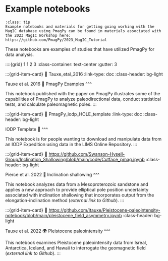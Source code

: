 # Example notebooks

`````{admonition} Useful tutorial materials
:class: tip
Example notebooks and materials for getting going working with the MagIC database using PmagPy can be found in materials associated with the 2023 MagIC Workshop here:
https://github.com/PmagPy/2023_MagIC_Tutorial
`````

These notebooks are examples of studies that have utilized PmagPy for data analysis.

::::{grid} 1 1 2 3
:class-container: text-center
:gutter: 3

:::{grid-item-card}
:link: Tauxe_etal_2016
:link-type: doc
:class-header: bg-light

Tauxe et al. 2016 📓
PmagPy Examples
^^^

This notebook published with the paper on PmagPy illustrates some of the capabilities of PmagPy to analyze paleodirectional data, conduct statistical tests, and calculate paleomagnetic poles.
:::

:::{grid-item-card}
:link: PmagPy_iodp_HOLE_template
:link-type: doc
:class-header: bg-light

IODP Template 🌊
^^^

This notebook is for people wanting to download and manipulate data from an IODP Expedition using data in the LIMS Online Repository.
:::

:::{grid-item-card}
:link: https://github.com/Swanson-Hysell-Group/Inclination_Shallowing/blob/main/code/Cutface_pmag.ipynb
:class-header: bg-light

Pierce et al. 2022 🧱
Inclination shallowing
^^^

This notebook analyzes data from a Mesoproterozoic sandstone and applies a new approach to provide elliptical pole position uncertainty associated with inclination shallowing that incorporates output from the elongation-inclination method (*external link to Github*).
:::

:::{grid-item-card}
:link: https://github.com/ltauxe/Pleistocene-paleointensity-notebook/blob/main/pleistocene_field_asymmetry.ipynb
:class-header: bg-light

Tauxe et al. 2022 🌍
Pleistocene paleointensity
^^^

This notebook examines Pleistocene paleointensity data from Isreal, Antarctica, Iceland, and Hawaii to interrogate the geomagnetic field (*external link to Github*).
:::